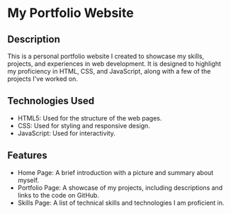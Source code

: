 # My Portfolio Website

## Description
This is a personal portfolio website I created to showcase my skills, projects, and experiences in web development. It is designed to highlight my proficiency in HTML, CSS, and JavaScript, along with a few of the projects I've worked on.

## Technologies Used
- HTML5: Used for the structure of the web pages.
- CSS: Used for styling and responsive design.
- JavaScript: Used for interactivity.

## Features
- Home Page: A brief introduction with a picture and summary about myself.
- Portfolio Page: A showcase of my projects, including descriptions and links to the code on GitHub.
- Skills Page: A list of technical skills and technologies I am proficient in.
